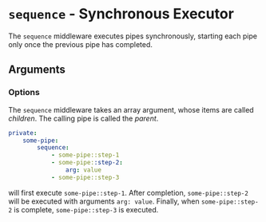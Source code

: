 # `sequence` - Synchronous Executor

The `sequence` middleware executes pipes synchronously, starting each pipe only once the previous pipe has completed.

## Arguments

### Options

The `sequence` middleware takes an array argument, whose items are called *children*. The calling pipe is called the *parent*.

```yaml
private:
    some-pipe:
        sequence:
            - some-pipe::step-1
            - some-pipe::step-2:
                arg: value
            - some-pipe::step-3
```

will first execute `some-pipe::step-1`. After completion, `some-pipe::step-2` will be executed with arguments ```arg: value```. Finally, when `some-pipe::step-2` is complete, `some-pipe::step-3` is executed.
